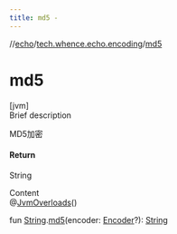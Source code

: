 ```yaml
---
title: md5 -
---
```

//[echo](../index.md)/[tech.whence.echo.encoding](index.md)/[md5](md5.md)



# md5  
[jvm]  
Brief description  


MD5加密



#### Return  


String

  
Content  
@[JvmOverloads](https://kotlinlang.org/api/latest/jvm/stdlib/kotlin.jvm/-jvm-overloads/index.html)()  
  
fun [String](https://kotlinlang.org/api/latest/jvm/stdlib/kotlin/-string/index.html).[md5](md5.md)(encoder: [Encoder](-encoder/index.md)?): [String](https://kotlinlang.org/api/latest/jvm/stdlib/kotlin/-string/index.html)  



